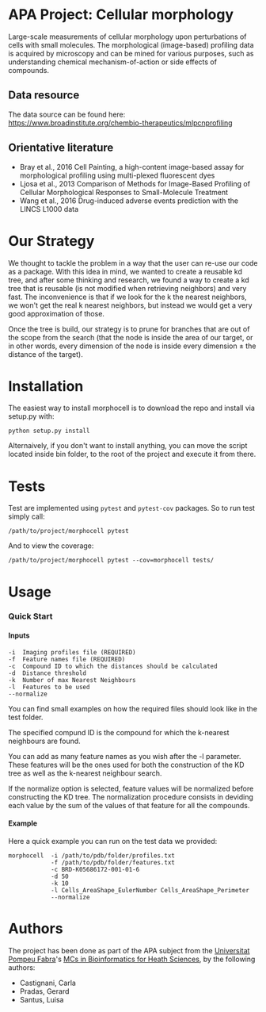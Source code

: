 APA Project: Cellular morphology
================================

Large-scale measurements of cellular morphology upon perturbations of cells with small molecules.  The morphological (image-based) profiling data is acquired by microscopy and can be mined for various purposes, such as understanding chemical mechanism-of-action or side effects of compounds.

## Data resource

The data source can be found here: https://www.broadinstitute.org/chembio-therapeutics/mlpcnprofiling

## Orientative literature

- Bray et al., 2016 Cell Painting, a high-content image-based assay for morphological profiling using multi-plexed fluorescent dyes
- Ljosa et al., 2013 Comparison of Methods for Image-Based Profiling of Cellular Morphological Responses to Small-Molecule Treatment
- Wang et al., 2016 Drug-induced adverse events prediction with the LINCS L1000 data

Our Strategy
============

We thought to tackle the problem in a way that the user can re-use our code as a package. With this idea in mind, we wanted to create a reusable kd tree, and after some thinking and research, we found a way to create a kd tree that is reusable (is not modified when retrieving neighbors) and very fast. The inconvenience is that if we look for the k the nearest neighbors, we won't get the real k nearest neighbors, but instead we would get a very good approximation of those.

Once the tree is build, our strategy is to prune for branches that are out of the scope from the search (that the node is inside the area of our target, or in other words, every dimension of the node is inside every dimension ± the distance of the target). 

Installation
============

The easiest way to install morphocell is to download the repo and install via setup.py with:

    python setup.py install

Alternaively, if you don't want to install anything, you can move the script located inside bin folder, to the root of the project and execute it from there.

Tests
=====

Test are implemented using `pytest` and `pytest-cov` packages. So to run test simply call:

    /path/to/project/morphocell pytest

And to view the coverage: 

    /path/to/project/morphocell pytest --cov=morphocell tests/

Usage
=====

### Quick Start

#### Inputs 

```
-i  Imaging profiles file (REQUIRED)
-f  Feature names file (REQUIRED)
-c  Compound ID to which the distances should be calculated
-d  Distance threshold
-k  Number of max Nearest Neighbours
-l  Features to be used
--normalize
```
You can find small examples on how the required files should look like in the test folder. 

The specified compund ID is the compound for which the k-nearest neighbours are found.

You can add as many feature names as you wish after the -l parameter. These features will be the ones used for both the construction of the KD tree as well as the k-nearest neighbour search.

If the normalize option is selected, feature values will be normalized before constructing the KD tree. The normalization procedure consists in deviding each value by the sum of the values of that feature for all the compounds.


#### Example
Here a quick example you can run on the test data we provided: 
```
morphocell  -i /path/to/pdb/folder/profiles.txt 
            -f /path/to/pdb/folder/features.txt 
            -c BRD-K05686172-001-01-6 
            -d 50  
            -k 10 
            -l Cells_AreaShape_EulerNumber Cells_AreaShape_Perimeter 
            --normalize
```


Authors
=======

The project has been done as part of the APA subject from the [Universitat Pompeu Fabra](https://www.upf.edu/)'s [MCs in Bioinformatics for Heath Sciences](https://www.upf.edu/web/bioinformatics/), by the following authors:

- Castignani, Carla
- Pradas, Gerard
- Santus, Luisa
